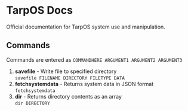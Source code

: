 # TarpOS Docs
Official documentation for TarpOS system use and manipulation.

## Commands
Commands are entered as `COMMANDHERE ARGUMENT1 ARGUMENT2 ARGUMENT3`
1. <b>savefile</b> - Write file to specified directory  
    `savefile FILENAME DIRECTORY FILETYPE DATA`  
2. <b>fetchsystemdata</b> - Returns system data in JSON format  
    `fetchsystemdata`  
3. <b>dir</b> - Returns directory contents as an array  
    `dir DIRECTORY`  